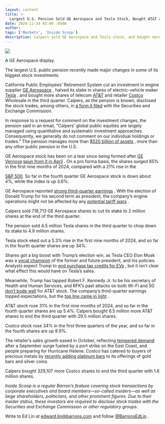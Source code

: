 ```yaml
---
layout: content
title: >-
  Largest U.S. Pension Sold GE Aerospace and Tesla Stock, Bought AT&T and Costco
date: 2024-11-24 03:00 -0500
author: 
tags: ['Markets', 'Inside Scoop']
description: Calpers sold GE Aerospace and Tesla stock, and bought more shares of AT&T and Costco in the third quarter.
---
```





 


 








![](https://images.barrons.com/im-61612653?width=548&height=365)


A GE Aerospace display.






The largest U.S. public pension recently made major changes in some of its biggest stock investments.


California Public Employees’ Retirement System cut an investment in engine supplier
[GE Aerospace](https://www.barrons.com/market-data/stocks/GE)
,
halved its stake in shares of electric-vehicle maker
[Tesla](https://www.barrons.com/market-data/stocks/TSLA)
,
and bought more shares of telecom
[AT&T](https://www.barrons.com/market-data/stocks/T)
and retailer
[Costco](https://www.barrons.com/market-data/stocks/COST)
Wholesale in the third quarter. Calpers, as the pension is known, disclosed the stock trades, among others, in
[a form it filed](https://www.sec.gov/Archives/edgar/data/919079/000091907924000014/xslForm13F_X02/informationtable.xml)
with the Securities and Exchange Commission.


 In response to a request for comment on the investment changes, the pension said in an email, “Calpers’ global public equities are largely managed using quantitative and systematic investment approaches. Consequently, we generally do not comment on our individual holdings or trades.” The pension manages more than
[\$520 billion of assets](https://www.calpers.ca.gov/page/investments)
, more than any other public pension in the U.S.


GE Aerospace stock has been on a tear since being formed after
[GE Vernova](https://www.barrons.com/market-data/stocks/GEV)
[spun from it in April](https://www.barrons.com/articles/ge-investors-get-some-early-clues-on-vernova-stock-3e23dba1?mod=article_inline)
. On a pro forma basis, the shares surged 85% in the first nine months of 2024, compared with a 21% rise in the

[S&P 500](https://www.barrons.com/market-data/indexes/spx?mod=article_chiclet).
So far in the fourth quarter GE Aerospace stock is down about 4%, while the index is up 3.6%.


GE Aerospace reported
[strong third-quarter earnings](https://www.barrons.com/articles/ge-aerospace-stock-earnings-6e3102f9?mod=article_inline)
. With the election of Donald Trump for his second term as president, the company’s engine operations might not be affected by any
[potential tariff wars](https://www.barrons.com/articles/ge-stock-boeing-election-harris-trump-manufacturing-581ec910?mod=article_inline)
.


Calpers sold 718,713 GE Aerospace shares to cut its stake to 2 million shares at the end of the third quarter.


The pension sold 4.5 million Tesla shares in the third quarter to chop down its stake to 4.9 million shares.


Tesla stock eked out a 5.3% rise in the first nine months of 2024, and so far in the fourth quarter shares are up 34%.


Shares got a big boost with Trump’s election win, as Tesla CEO Elon Musk was a
[vocal champion](https://www.barrons.com/news/can-the-trump-musk-bromance-last-99f7ac1d?mod=article_inline)
of the former and future president, and his policies. Analysts expect Trump to
[end purchase tax credits for EVs](https://www.barrons.com/articles/trump-tesla-ev-autos-stocks-99baacee?mod=article_inline)
, but it isn’t clear what effect this would have on Tesla’s sales.





Meanwhile, Trump has tapped Robert F. Kennedy Jr. to be his secretary of Health and Human Services, and RFK’s past attacks on both Wi-Fi and 5G
[don’t bode well](https://www.barrons.com/articles/rfk-jr-telecom-stocks-wi-fi-5g-9f5a273a?mod=article_inline)
for AT&T stock. The company’s third-quarter earnings topped expectations, but the
[top line came in light](https://www.barrons.com/articles/att-earnings-stock-price-4c648c8d?mod=article_inline)
.


AT&T stock rose 31% in the first nine months of 2024, and so far in the fourth quarter shares are up 5.4%. Calpers bought 6.5 million more AT&T shares to end the third quarter with 29.5 million shares.


Costco stock rose 34% in the first three quarters of the year, and so far in the fourth shares are up 8.9%.


The retailer’s sales growth eased in October, reflecting
[tempered demand](https://www.barrons.com/articles/costco-stock-october-sales-b49c23ac?mod=article_inline)
after a September surge fueled by a port strike on the East Coast, and people preparing for Hurricane Helene. Costco has catered to buyers of precious metals by
[recently adding platinum bars](https://www.barrons.com/articles/costco-selling-platinum-bars-gold-b4845a94?mod=article_inline)
to its offerings of gold bars and silver coins.


Calpers bought 329,107 more Costco shares to end the third quarter with 1.6 million shares.


*Inside Scoop is a regular Barron’s feature covering stock transactions by corporate executives and board members—so-called insiders—as well as large shareholders, politicians, and other prominent figures. Due to their insider status, these investors are required to disclose stock trades with the Securities and Exchange Commission or other regulatory groups.*


Write to Ed Lin at edward.lin@barrons.com and follow
[@BarronsEdLin](https://twitter.com/BarronsEdLin)
.










